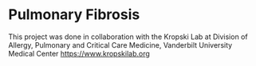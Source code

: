 # Pulmonary Fibrosis
This project was done in collaboration with the Kropski Lab at Division of Allergy, Pulmonary and Critical Care Medicine, Vanderbilt University Medical Center https://www.kropskilab.org
